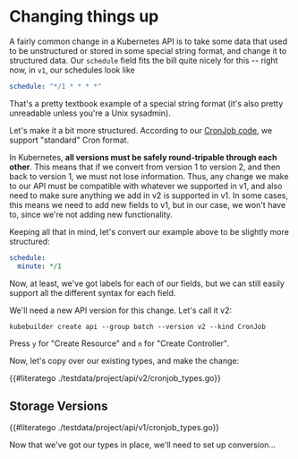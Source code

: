 # Changing things up

A fairly common change in a Kubernetes API is to take some data that used
to be unstructured or stored in some special string format, and change it
to structured data.   Our `schedule` field fits the bill quite nicely for
this -- right now, in `v1`, our schedules look like

```yaml
schedule: "*/1 * * * *"
```

That's a pretty textbook example of a special string format (it's also
pretty unreadable unless you're a Unix sysadmin).

Let's make it a bit more structured.  According to our [CronJob
code][cronjob-sched-code], we support "standard" Cron format.

In Kubernetes, **all versions must be safely round-tripable through each
other**.  This means that if we convert from version 1 to version 2, and
then back to version 1, we must not lose information.  Thus, any change we
make to our API must be compatible with whatever we supported in v1, and
also need to make sure anything we add in v2 is supported in v1.  In some
cases, this means we need to add new fields to v1, but in our case, we
won't have to, since we're not adding new functionality.

Keeping all that in mind, let's convert our example above to be
slightly more structured:

```yaml
schedule:
  minute: */1
```

Now, at least, we've got labels for each of our fields, but we can still
easily support all the different syntax for each field.

We'll need a new API version for this change.  Let's call it v2:

```shell
kubebuilder create api --group batch --version v2 --kind CronJob
```

Press `y` for "Create Resource" and `n` for "Create Controller".

Now, let's copy over our existing types, and make the change:

{{#literatego ./testdata/project/api/v2/cronjob_types.go}}

## Storage Versions

{{#literatego ./testdata/project/api/v1/cronjob_types.go}}

Now that we've got our types in place, we'll need to set up conversion...

[cronjob-sched-code]: ./multiversion-tutorial/testdata/project/api/v2/cronjob_types.go "CronJob Code"
